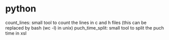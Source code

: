 # python

count_lines: small tool to count the lines in c and h files
			 (this can be replaced by bash (wc -l) in unix)
puch_time_split: small tool to split the puch time in xsl
